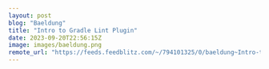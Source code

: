 ```yaml
---
layout: post
blog: "Baeldung"
title: "Intro to Gradle Lint Plugin"
date: 2023-09-20T22:56:15Z
image: images/baeldung.png
remote_url: "https://feeds.feedblitz.com/~/794101325/0/baeldung~Intro-to-Gradle-Lint-Plugin"
---
```

